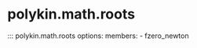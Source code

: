 # polykin.math.roots

::: polykin.math.roots
    options:
        members:
            - fzero_newton
